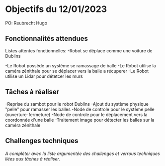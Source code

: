 # Objectifs du 12/01/2023
PO: Reubrecht Hugo
## Fonctionnalités attendues
Listes attentes fonctionnelles:
-Robot se déplace comme une voiture de Dublins

-Le Robot possède un système se ramassage de balle
-Le Robot utilise la caméra zénithale pour se déplacer vers la balle a récuperer
-Le Robot utilise un Lidar pour détetcer les murs
## Tâches à réaliser
-Reprise du sambot pour le robot Dublins
-Ajout du système physique "pelle" pour ramasser les balles
-Node de controle pour le système pelle (ouverture-fermeture)
-Node de controle pour le déplacement vers la coordonnée d'une balle
-Traitement image pour détecter les balles sur la caméra zénithale
## Challenges techniques
###### A compléter avec la liste argumentée des challenges et verrous techniques liées aux tâches à réaliser.
